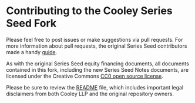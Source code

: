 Contributing to the Cooley Series Seed Fork
===========================================

Please feel free to post issues or make suggestions via pull requests. For more information about pull requests, the original Series Seed contributors made a handy [guide]. 

As with the original Series Seed equity financing documents, all documents contained in this fork, including the new Series Seed Notes documents, are licensed under the Creative Commons [CC0 open source license].

Please be sure to review the [README] file, which includes important legal disclaimers from both Cooley LLP and the original repository owners.

[guide]: http://www.seriesseed.com/posts/2013/02/for-law-nerds-and-real-nerds.html

[CC0 open source license]: https://creativecommons.org/publicdomain/zero/1.0/

[README]: https://github.com/CooleyLLP/ss-staging/blob/master/README.md